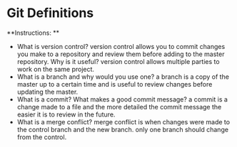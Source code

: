 # Git Definitions

**Instructions: **

* What is version control?  version control allows you to commit changes you make to a repository and review them before adding to the master repository. Why is it useful? version control allows multiple parties to work on the same project.
* What is a branch and why would you use one? a branch is a copy of the master up to a certain time and is useful to review changes before updating the master.
* What is a commit? What makes a good commit message? a commit is a change made to a file and the more detailed the commit message the easier it is to review in the future.
* What is a merge conflict? merge conflict is when changes were made to the control branch and the new branch. only one branch should change from the control.